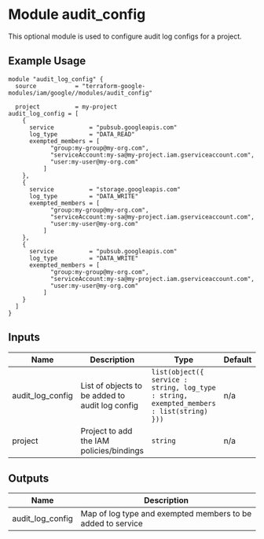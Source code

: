 # Module audit_config

This optional module is used to configure audit log configs for a project.

## Example Usage
```
module "audit_log_config" {
  source           = "terraform-google-modules/iam/google//modules/audit_config"

  project          = my-project
audit_log_config = [
    {
      service          = "pubsub.googleapis.com"
      log_type         = "DATA_READ"
      exempted_members = [
            "group:my-group@my-org.com",
            "serviceAccount:my-sa@my-project.iam.gserviceaccount.com",
            "user:my-user@my-org.com"
          ]
    },
    {
      service          = "storage.googleapis.com"
      log_type         = "DATA_WRITE"
      exempted_members = [
            "group:my-group@my-org.com",
            "serviceAccount:my-sa@my-project.iam.gserviceaccount.com",
            "user:my-user@my-org.com"
          ]
    },
    {
      service          = "pubsub.googleapis.com"
      log_type         = "DATA_WRITE"
      exempted_members = [
            "group:my-group@my-org.com",
            "serviceAccount:my-sa@my-project.iam.gserviceaccount.com",
            "user:my-user@my-org.com"
          ]
    }
  ]
}

```

<!-- BEGINNING OF PRE-COMMIT-TERRAFORM DOCS HOOK -->
## Inputs

| Name | Description | Type | Default | Required |
|------|-------------|------|---------|:--------:|
| audit\_log\_config | List of objects to be added to audit log config | `list(object({ service : string, log_type : string, exempted_members : list(string) }))` | n/a | yes |
| project | Project to add the IAM policies/bindings | `string` | n/a | yes |

## Outputs

| Name | Description |
|------|-------------|
| audit\_log\_config | Map of log type and exempted members to be added to service |

<!-- END OF PRE-COMMIT-TERRAFORM DOCS HOOK -->
